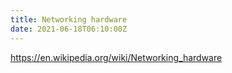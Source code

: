 ```yaml
---
title: Networking hardware
date: 2021-06-18T06:10:00Z
---
```


https://en.wikipedia.org/wiki/Networking_hardware
